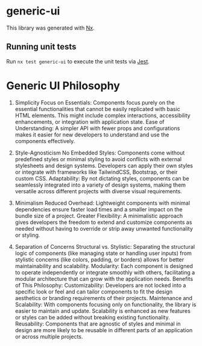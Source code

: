 # generic-ui

This library was generated with [Nx](https://nx.dev).

## Running unit tests

Run `nx test generic-ui` to execute the unit tests via [Jest](https://jestjs.io).

# Generic UI Philosophy

1. Simplicity
   Focus on Essentials: Components focus purely on the essential functionalities that cannot be easily replicated with basic HTML elements. This might include complex interactions, accessibility enhancements, or integration with application state.
   Ease of Understanding: A simpler API with fewer props and configurations makes it easier for new developers to understand and use the components effectively.

2. Style-Agnosticism
   No Embedded Styles: Components come without predefined styles or minimal styling to avoid conflicts with external stylesheets and design systems. Developers can apply their own styles or integrate with frameworks like TailwindCSS, Bootstrap, or their custom CSS.
   Adaptability: By not dictating styles, components can be seamlessly integrated into a variety of design systems, making them versatile across different projects with diverse visual requirements.

3. Minimalism
   Reduced Overhead: Lightweight components with minimal dependencies ensure faster load times and a smaller impact on the bundle size of a project.
   Greater Flexibility: A minimalistic approach gives developers the freedom to extend and customize components as needed without having to override or strip away unwanted functionality or styling.
4. Separation of Concerns
   Structural vs. Stylistic: Separating the structural logic of components (like managing state or handling user inputs) from stylistic concerns (like colors, padding, or borders) allows for better maintainability and scalability.
   Modularity: Each component is designed to operate independently or integrate smoothly with others, facilitating a modular architecture that can grow with the application needs.
   Benefits of This Philosophy:
   Customizability: Developers are not locked into a specific look or feel and can tailor components to fit the design aesthetics or branding requirements of their projects.
   Maintenance and Scalability: With components focusing only on functionality, the library is easier to maintain and update. Scalability is enhanced as new features or styles can be added without breaking existing functionality.
   Reusability: Components that are agnostic of styles and minimal in design are more likely to be reusable in different parts of an application or across multiple projects.
